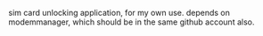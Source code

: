 sim card unlocking application, for my own use. depends on modemmanager, which should be in the same github account also.
